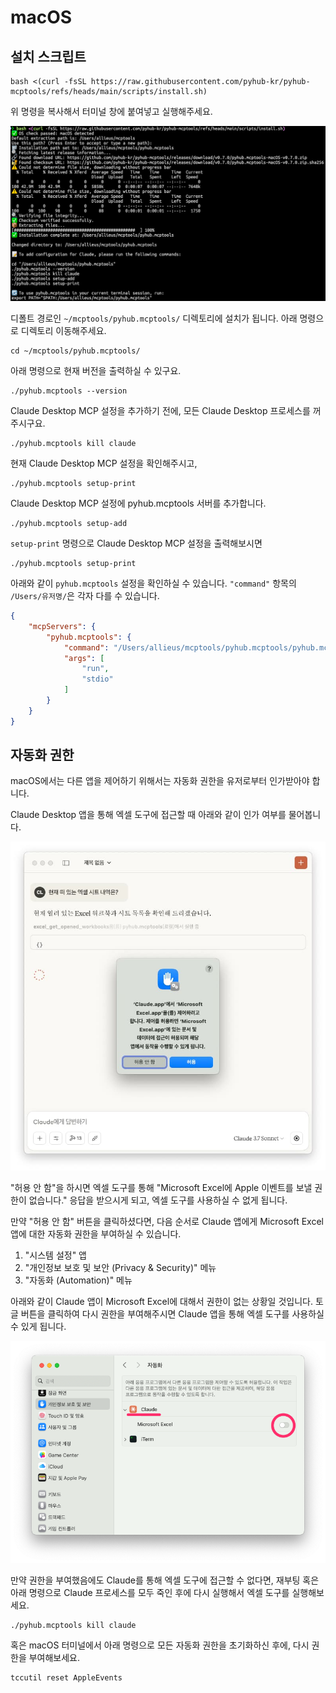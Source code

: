 # macOS

## 설치 스크립트

```
bash <(curl -fsSL https://raw.githubusercontent.com/pyhub-kr/pyhub-mcptools/refs/heads/main/scripts/install.sh)
```

위 명령을 복사해서 터미널 창에 붙여넣고 실행해주세요.

![](./assets/install.png)

디폴트 경로인 `~/mcptools/pyhub.mcptools/` 디렉토리에 설치가 됩니다. 아래 명령으로 디렉토리 이동해주세요.

```
cd ~/mcptools/pyhub.mcptools/
```

아래 명령으로 현재 버전을 출력하실 수 있구요.

```
./pyhub.mcptools --version
```

Claude Desktop MCP 설정을 추가하기 전에, 모든 Claude Desktop 프로세스를 꺼주시구요.

```
./pyhub.mcptools kill claude
```

현재 Claude Desktop MCP 설정을 확인해주시고,

```
./pyhub.mcptools setup-print
```

Claude Desktop MCP 설정에 pyhub.mcptools 서버를 추가합니다.

```
./pyhub.mcptools setup-add
```

`setup-print` 명령으로 Claude Desktop MCP 설정을 출력해보시면

```
./pyhub.mcptools setup-print
```

아래와 같이 `pyhub.mcptools` 설정을 확인하실 수 있습니다. `"command"` 항목의 `/Users/유저명/`은
각자 다를 수 있습니다.

``` json
{
    "mcpServers": {
        "pyhub.mcptools": {
            "command": "/Users/allieus/mcptools/pyhub.mcptools/pyhub.mcptools",
            "args": [
                "run",
                "stdio"
            ]
        }
    }
}
```

## 자동화 권한

macOS에서는 다른 앱을 제어하기 위해서는 자동화 권한을 유저로부터 인가받아야 합니다.

Claude Desktop 앱을 통해 엑셀 도구에 접근할 때 아래와 같이 인가 여부를 물어봅니다. 

![](./assets/request-automation-permission.jpg)

"허용 안 함"을 하시면 엑셀 도구를 통해 "Microsoft Excel에 Apple 이벤트를 보낼 권한이 없습니다." 응답을 받으시게 되고,
엑셀 도구를 사용하실 수 없게 됩니다.

만약 "허용 안 함" 버튼을 클릭하셨다면, 다음 순서로 Claude 앱에게 Microsoft Excel 앱에 대한 자동화 권한을 부여하실 수 있습니다. 

1. "시스템 설정" 앱
2. "개인정보 보호 및 보안 (Privacy & Security)" 메뉴
3. "자동화 (Automation)" 메뉴

아래와 같이 Claude 앱이 Microsoft Excel에 대해서 권한이 없는 상황일 것입니다.
토글 버튼을 클릭하여 다시 권한을 부여해주시면 Claude 앱을 통해 엑셀 도구를 사용하실 수 있게 됩니다.

![](./assets/prefs-automation.png)

만약 권한을 부여했음에도 Claude를 통해 엑셀 도구에 접근할 수 없다면, 재부팅 혹은 아래 명령으로 Claude 프로세스를 모두 죽인 후에
다시 실행해서 엑셀 도구를 실행해보세요.

``` title="모든 Claude 프로세스 죽이기"
./pyhub.mcptools kill claude
```

혹은 macOS 터미널에서 아래 명령으로 모든 자동화 권한을 초기화하신 후에, 다시 권한을 부여해보세요.

``` title="자동화 권한 초기화 명령"
tccutil reset AppleEvents
```
